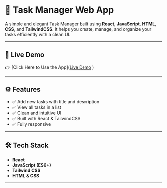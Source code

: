 # 📝 Task Manager Web App

A simple and elegant Task Manager built using **React**, **JavaScript**, **HTML**, **CSS**, and **TailwindCSS**. It helps you create, manage, and organize your tasks efficiently with a clean UI.

---

## 🚀 Live Demo

👉 [Click Here to Use the App]([Live Demo](https://task-manager-ten-livid.vercel.app)
)

---


## ⚙️ Features

- ✅ Add new tasks with title and description  
- ✅ View all tasks in a list  
- ✅ Clean and intuitive UI  
- ✅ Built with React & TailwindCSS  
- ✅ Fully responsive  

---

## 🛠 Tech Stack

- **React**
- **JavaScript (ES6+)**
- **Tailwind CSS**
- **HTML & CSS**

---
